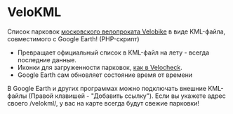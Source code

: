 # VeloKML

Список парковок [московского велопроката Velobike](https://velobike.ru/) в виде KML-файла, совместимого с Google Earth! (PHP-скрипт)

* Превращает официальный список в KML-файл на лету - всегда последние данные.
* Иконки для загруженности парковок, [как в Velocheck](https://github.com/himselfv/velocheck/).
* Google Earth сам обновляет состояние время от времени

В Google Earth и других программах можно подключать внешние KML-файлы (Правой клавишей - "Добавить ссылку"). Если вы укажете адрес своего /velokml/, у вас на карте всегда будут свежие парковки!
